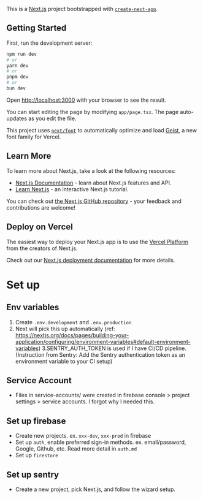This is a [Next.js](https://nextjs.org) project bootstrapped with [`create-next-app`](https://nextjs.org/docs/app/api-reference/cli/create-next-app).

## Getting Started

First, run the development server:

```bash
npm run dev
# or
yarn dev
# or
pnpm dev
# or
bun dev
```

Open [http://localhost:3000](http://localhost:3000) with your browser to see the result.

You can start editing the page by modifying `app/page.tsx`. The page auto-updates as you edit the file.

This project uses [`next/font`](https://nextjs.org/docs/app/building-your-application/optimizing/fonts) to automatically optimize and load [Geist](https://vercel.com/font), a new font family for Vercel.

## Learn More

To learn more about Next.js, take a look at the following resources:

- [Next.js Documentation](https://nextjs.org/docs) - learn about Next.js features and API.
- [Learn Next.js](https://nextjs.org/learn) - an interactive Next.js tutorial.

You can check out [the Next.js GitHub repository](https://github.com/vercel/next.js) - your feedback and contributions are welcome!

## Deploy on Vercel

The easiest way to deploy your Next.js app is to use the [Vercel Platform](https://vercel.com/new?utm_medium=default-template&filter=next.js&utm_source=create-next-app&utm_campaign=create-next-app-readme) from the creators of Next.js.

Check out our [Next.js deployment documentation](https://nextjs.org/docs/app/building-your-application/deploying) for more details.

# Set up

## Env variables

1. Create `.env.development` and `.env.production`
2. Next will pick this up automatically (ref: https://nextjs.org/docs/pages/building-your-application/configuring/environment-variables#default-environment-variables)
   3.SENTRY_AUTH_TOKEN is used if I have CI/CD pipeline. (Instruction from Sentry: Add the Sentry authentication token as an environment variable to your CI setup)

## Service Account

- Files in service-accounts/ were created in firebase console > project settings > service accounts. I forgot why I needed this.

## Set up firebase

- Create new projects. ex. `xxx-dev`, `xxx-prod` in firebase
- Set up `auth`, enable preferred sign-in methods. ex. email/password, Google, Github, etc. Read more detail in `auth.md`
- Set up `firestore`

## Set up sentry

- Create a new project, pick Next.js, and follow the wizard setup.
